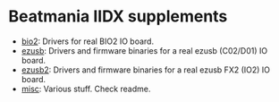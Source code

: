 # Beatmania IIDX supplements
* [bio2](bio2.README.md): Drivers for real BIO2 IO board.
* [ezusb](ezusb/README.md): Drivers and firmware binaries for a real ezusb (C02/D01) IO board.
* [ezusb2](ezusb2/README.md): Drivers and firmware binaries for a real ezusb FX2 (IO2) IO board.
* [misc](misc/README.md): Various stuff. Check readme.
